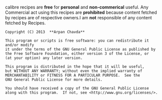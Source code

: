 calibre recipes are **free** for **personal** and **non-commerical** useful.
Any Commercial act using this recipes are **prohibited** because content fetched by recipes are of respective owners.I am **not** responsible of any content fetched by Recipes.    

	Copyright (C) 2013  **Arpan Chavda**

    This program or scripts is free software: you can redistribute it and/or modify
    it under the terms of the GNU General Public License as published by
    the Free Software Foundation, either version 3 of the License, or
    (at your option) any later version.

    This program is distributed in the hope that it will be useful,
    but WITHOUT ANY WARRANTY; without even the implied warranty of
    MERCHANTABILITY or FITNESS FOR A PARTICULAR PURPOSE.  See the
    GNU General Public License for more details.

    You should have received a copy of the GNU General Public License
    along with this program.  If not, see <http://www.gnu.org/licenses/>.
